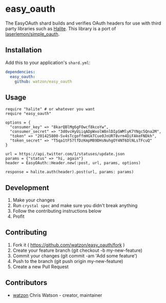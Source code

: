 # easy_oauth

The EasyOAuth shard builds and verifies OAuth headers for use with third party libraries such as [Halite](https://github.com/icyleaf/halite). This library is a port of [laserlemon/simple_oauth](https://github.com/laserlemon/simple_oauth).

## Installation

Add this to your application's `shard.yml`:

```yaml
dependencies:
  easy_oauth:
    github: watzon/easy_oauth
```

## Usage

```crystal
require "halite" # or whatever you want
require "easy_oauth"

options = {
  "consumer_key" => "8karQBlMg6gFOwcf8kcoYw",
  "consumer_secret" => "3d0vcHyUiiqADpWxolW8nlDIpSWMlyK7YNgc5Qna2M",
  "token" => "201425800-Sv4sTcgoffmHGkTCue0JnURT8vrm4DiFAkeFNDkh",
  "token_secret" => "T5qa1tF57tfDzKmpM89DHsNuhgOY4NT6DlNLsTFcuQ"
}

url = https://api.twitter.com/1/statuses/update.json
params = {"status" => "hi, again"}
header = EasyOAuth::Header.new(:post, url, params, options)

response = halite.auth(header).post(url, params: params)
```

## Development

1. Make your changes
2. Run `crystal spec` and make sure you didn't break anything
3. Follow the contributing instructions below
4. Profit

## Contributing

1. Fork it ( https://github.com/watzon/easy_oauth/fork )
2. Create your feature branch (git checkout -b my-new-feature)
3. Commit your changes (git commit -am 'Add some feature')
4. Push to the branch (git push origin my-new-feature)
5. Create a new Pull Request

## Contributors

- [watzon](https://github.com/watzon) Chris Watson - creator, maintainer
